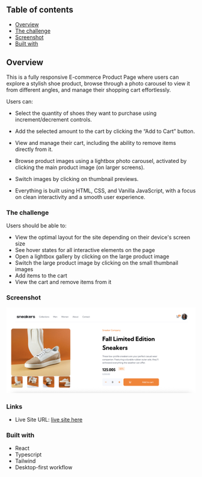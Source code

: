 ## Table of contents

- [Overview](#overview)
- [The challenge](#the-challenge)
- [Screenshot](#screenshot)
- [Built with](#built-with)

## Overview

This is a fully responsive E-commerce Product Page where users can explore a stylish shoe product, browse through a photo carousel to view it from different angles, and manage their shopping cart effortlessly.

Users can:

- Select the quantity of shoes they want to purchase using increment/decrement controls.

- Add the selected amount to the cart by clicking the “Add to Cart” button.

- View and manage their cart, including the ability to remove items directly from it.

- Browse product images using a lightbox photo carousel, activated by clicking the main product image (on larger screens).

- Switch images by clicking on thumbnail previews.

- Everything is built using HTML, CSS, and Vanilla JavaScript, with a focus on clean interactivity and a smooth user experience.

### The challenge

Users should be able to:

- View the optimal layout for the site depending on their device's screen size
- See hover states for all interactive elements on the page
- Open a lightbox gallery by clicking on the large product image
- Switch the large product image by clicking on the small thumbnail images
- Add items to the cart
- View the cart and remove items from it

### Screenshot

![](public/AppScreenshot.png)

### Links

- Live Site URL: [ live site here](https://ecommerce-product-page-eight-chi.vercel.app/)

### Built with
- React
- Typescript 
- Tailwind
- Desktop-first workflow
